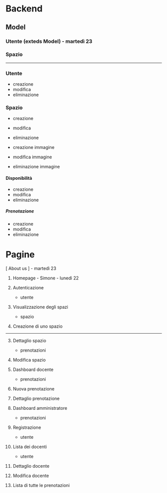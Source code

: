 # Backend

##  Model

### Utente (exteds Model) - martedì 23

### Spazio

---

### Utente

- creazione
- modifica
- eliminazione

### Spazio

- creazione
- modifica
- eliminazione

- creazione immagine
- modifica immagine
- eliminazione immagine

#### Disponibilità

- creazione
- modifica
- eliminazione

##### Prenotazione

- creazione
- modifica
- eliminazione

# Pagine

[ About us ] - martedì 23

1. Homepage - Simone - lunedì 22

2. Autenticazione
    - utente

3. Visualizzazione degli spazi
    - spazio

4. Creazione di uno spazio

--- 

3. Dettaglio spazio
    - prenotazioni

4. Modifica spazio

2. Dashboard docente
    - prenotazioni

3. Nuova prenotazione

3. Dettaglio prenotazione

2. Dashboard amministratore
    - prenotazioni

3. Registrazione
    - utente

3. Lista dei docenti
    - utente

4. Dettaglio docente

5. Modifica docente

3. Lista di tutte le prenotazioni
